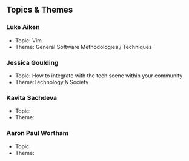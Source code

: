 ## Topics & Themes

### Luke Aiken

* Topic: Vim
* Theme: General Software Methodologies / Techniques

### Jessica Goulding

* Topic: How to integrate with the tech scene within your community 
* Theme:Technology & Society 

### Kavita Sachdeva

* Topic:
* Theme:

### Aaron Paul Wortham

* Topic:
* Theme:

